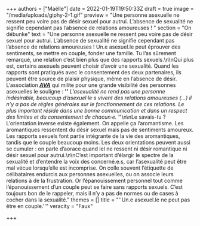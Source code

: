 +++
authors = ["Maëlle"]
date = 2022-01-19T19:50:33Z
draft = true
image = "/media/uploads/giphy-2-1.gif"
preview = "Une personne asexuelle ne ressent peu voire pas de désir sexuel pour autrui. L’absence de sexualité ne signifie cependant pas l’absence de relations amoureuses ! "
section = "On débunke"
text = "Une personne asexuelle ne ressent peu voire pas de désir sexuel pour autrui. L’absence de sexualité ne signifie cependant pas l’absence de relations amoureuses ! Un.e asexuel.le peut éprouver des sentiments, se mettre en couple, fonder une famille. Tu l’as sûrement remarqué, une relation c’est bien plus que des rapports sexuels.\n\nQui plus est, certains asexuels peuvent choisir d’avoir une sexualité. Quand les rapports sont pratiqués avec le consentement des deux partenaires, ils peuvent être source de plaisir physique, même en l’absence de désir. L’association [**_AVA_**](https://www.asexualite.org) qui milite pour une grande visibilité des personnes asexuelles le souligne : **''** _L’asexualité ne rend pas une personne indésirable, beaucoup d’asexuel‧le‧s vivent des relations amoureuses (…) il n’y a pas de règles générales sur le fonctionnement de ces relations. Le plus important réside dans une bonne communication et dans un respect des limites et du consentement de chacun‧e._ **''**\n\nLe savais-tu ? L’orientation inverse existe également. On appelle ça l’aromantisme. Les aromantiques ressentent du désir sexuel mais pas de sentiments amoureux. Les rapports sexuels font partie intégrante de la vie des aromantiques, tandis que le couple beaucoup moins. Les deux orientations peuvent aussi se cumuler : on parle d’aorace quand iel ne ressent ni désir romantique ni désir sexuel pour autrui.\n\nC’est important d’élargir le spectre de la sexualité et d’entendre la voix des concerné.e.s, car l’asexualité peut être mal vécue lorsqu’elle est incomprise. On colle souvent l’étiquette de célibataires endurcis aux personnes asexuelles, ou on associe leurs relations à de la frustration. Or l’épanouissement personnel tout comme l’épanouissement d’un couple peut se faire sans rapports sexuels. C’est toujours bon de le rappeler, mais il n’y a pas de normes ou de cases à cocher dans la sexualité."
themes = []
title = "''Un.e asexuel.le ne peut pas être en couple.''"
veracity = "Faux"

+++

